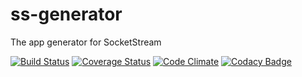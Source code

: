 # ss-generator
The app generator for SocketStream

[![Build Status](https://travis-ci.org/socketstream/ss-generator.svg?branch=master)](https://travis-ci.org/socketstream/ss-generator)
[![Coverage Status](https://coveralls.io/repos/socketstream/ss-generator/badge.svg?branch=master)](https://coveralls.io/r/socketstream/ss-generator?branch=master)
[![Code Climate](https://codeclimate.com/github/socketstream/ss-generator/badges/gpa.svg)](https://codeclimate.com/github/socketstream/ss-generator)
[![Codacy Badge](https://www.codacy.com/project/badge/7a896131bb91417f803c46582f096266)](https://www.codacy.com/app/paulbjensen/ss-generator)
